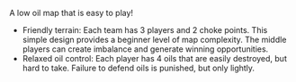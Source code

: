 A low oil map that is easy to play!
- Friendly terrain: Each team has 3 players and 2 choke points. This simple design provides a beginner level of map complexity. The middle players can create imbalance and generate winning opportunities.
- Relaxed oil control: Each player has 4 oils that are easily destroyed, but hard to take. Failure to defend oils is punished, but only lightly.